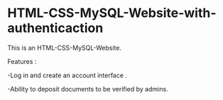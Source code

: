 # HTML-CSS-MySQL-Website-with-authenticaction

This is an HTML-CSS-MySQL-Website.

Features :

-Log in and create an account interface .




-Ability to deposit documents to be verified by admins.
